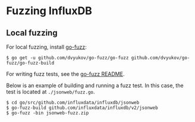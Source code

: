 # Fuzzing InfluxDB

## Local fuzzing

For local fuzzing, install [go-fuzz](https://github.com/dvyukov/go-fuzz):

```
$ go get -u github.com/dvyukov/go-fuzz/go-fuzz github.com/dvyukov/go-fuzz/go-fuzz-build
```

For writing fuzz tests, see the [go-fuzz README](https://github.com/dvyukov/go-fuzz).

Below is an example of building and running a fuzz test.
In this case, the test is located at `./jsonweb/fuzz.go`.

```
$ cd go/src/github.com/influxdata/influxdb/jsonweb
$ go-fuzz-build github.com/influxdata/influxdb/v2/jsonweb
$ go-fuzz -bin jsonweb-fuzz.zip
```

